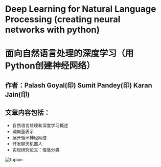 # Deep Learning for Natural Language Processing (creating neural networks with python)
# 面向自然语言处理的深度学习（用Python创建神经网络）

## 作者：Palash Goyal(印) Sumit Pandey(印) Karan Jain(印)

## 文章内容包括：
+ 自然语言处理和深度学习概述
+ 词向量表示
+ 展开循环神经网络
+ 开发聊天机器人
+ 实现研究论文：情感分类

![tupian](https://ask.qcloudimg.com/http-save/yehe-1000017/04izd99nke.jpeg?imageView2/2/w/1620)
